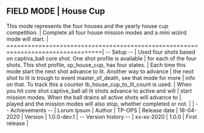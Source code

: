 
## FIELD MODE | House Cup                                                         

 This mode represents the four houses and the yearly house cup competition.      |
 Complete all four house mission modes and a mini wizird mode will start.        |
=================================================================================|
 -- Setup --                                                                     |
 Used four shots based on captiva_ball core shot. One shot profile is available  |
 for each of the four shots. This shot profile, sp_house_cup, has four states.   |
Each time this mode start the next shot advance to lit. Another way to advance  |
 the next shot to lit is trough to event master_of_death, see that mode for more |
 info on that. To track this a counter lb_house_cup_to_lit_count is used.        |
 When you hit core shot captive_ball all lit shots advance to active and will    |
 start mission modes. When the ball drains all active shots will advance to      |    
 played and the mission modes will also stop, whether completed or not.          |
                                                                                 |
 -- Achievements --                                                              |
 Lorum Ipsum                                                                     |
 Author       | TP-OPS                                                           |
Release date | 18-04-2020                                                       |
Version      | 1.0.0-dev.1                                                      |
 -- Version history --                                                           |
 xx-xx-2020 | 1.0.0 | First release                                              |
